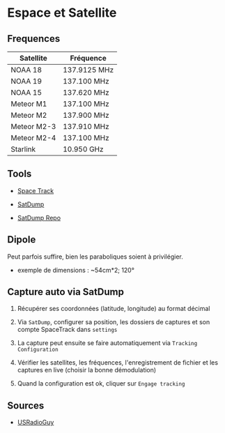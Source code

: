 # Espace et Satellite

## Frequences


| Satellite    | Fréquence   |
|--------------|-------------------|
| NOAA 18      | 137.9125 MHz      |
| NOAA 19      | 137.100  MHz      |
| NOAA 15      | 137.620  MHz      |
| Meteor M1    | 137.100  MHz      |
| Meteor M2    | 137.900  MHz      |
| Meteor M2-3    | 137.910  MHz      |
| Meteor M2-4    | 137.100  MHz      |
| Starlink     | 10.950 GHz        |


## Tools

* [Space Track](https://www.space-track.org/)

* [SatDump](https://www.satdump.org/)

* [SatDump Repo](https://github.com/SatDump/SatDump)

## Dipole

Peut parfois suffire, bien les paraboliques soient à privilégier.

* exemple de dimensions : ~54cm*2; 120°

## Capture auto via SatDump

1. Récupérer ses coordonnées (latitude, longitude) au format décimal

2. Via `SatDump`, configurer sa position, les dossiers de captures et son compte SpaceTrack dans `settings`

3. La capture peut ensuite se faire automatiquement via `Tracking Configuration`

4. Vérifier les satellites, les fréquences, l'enregistrement de fichier et les captures en live (choisir la bonne démodulation)

5. Quand la configuration est ok, cliquer sur `Engage tracking`


## Sources

* [USRadioGuy](https://usradioguy.com/satdump-for-meteor-noaa-decoding/)



